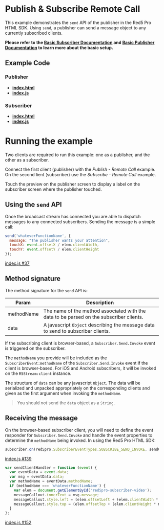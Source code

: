 # Publish & Subscribe Remote Call
This example demonstrates the `send` API of the publisher in the Red5 Pro HTML SDK. Using `send`, a publisher can send a message object to any currently subscribed clients.

**Please refer to the [Basic Subscriber Documentation](../subscribe/README.md) and [Basic Publisher Documentation](../publisher/README.md) to learn more about the basic setup.**

## Example Code

### Publisher

- **[index.html](../publishRemoteCall/index.html)**
- **[index.js](../publishRemoteCall/index.js)**

### Subscriber

- **[index.html](index.html)**
- **[index.js](index.js)**

# Running the example

Two clients are required to run this example: one as a publisher, and the other as a subscriber.

Connect the first client (publisher) with the *Publish - Remote Call* example. On the second lient (subscriber) use the *Subscribe - Remote Call* example.

Touch the preview on the publisher screen to display a label on the subscriber screen where the publisher touched.

## Using the `send` API

Once the broadcast stream has connected you are able to dispatch messages to any connected subscribers. Sending the message is a simple call:

```js
send('whateverFunctionName', {
  message: "The publisher wants your attention",
  touchX: event.offsetX / elem.clientWidth,
  touchY: event.offsetY / elem.clientHeight
});
```

[index.js #37](../publishRemoteCall/index.js#L37)

## Method signature

The method signature for the `send` API is:

| Param | Description |
| --- | --- |
| methodName | The name of the method associated with the data to be parsed on the subscriber clients. |
| data | A javascript `Object` describing the message data to send to subscriber clients. |

If the subscribing client is browser-based, a `Subscriber.Send.Invoke` event is triggered on the subscriber.

The `methodName` you provide will be included as the `SubscriberEvent:methodName` of the `Subscriber.Send.Invoke` event if the client is browser-based. For iOS and Android subscribers, it will be invoked on the `R5Stream:client` instance.

The structure of `data` can be any javascript `Object`. The data will be serialized and unpacked appropriately on the corresponding clients and given as the first argument when invoking the `methodName`.

> You should *not* send the `data` object as a `String`.

## Receiving the message

On the browser-based subscriber client, you will need to define the event responder for `Subscriber.Send.Invoke` and handle the event properties to determine the `methodName` being invoked. In using the Red5 Pro HTML SDK:

```js
subscriber.on(red5pro.SubscriberEventTypes.SUBSCRIBE_SEND_INVOKE, sendClientHandler);
```

[index.js #139](index.js#L139)

```js
var sendClientHandler = function (event) {
  var eventData = event.data;
  var msg = eventData.data;
  var methodName = eventData.methodName;
  if (methodName === 'whateverFunctionName') {
    var elem = document.getElementById('red5pro-subscriber-video');
    messageCallout.innerText = msg.message;
    messageCallout.style.left = (elem.offsetLeft + (elem.clientWidth * msg.touchX)) + 'px';
    messageCallout.style.top = (elem.offsetTop + (elem.clientHeight * msg.touchY)) + 'px';
  }
};
```
[index.js #152](index.js#L152)

